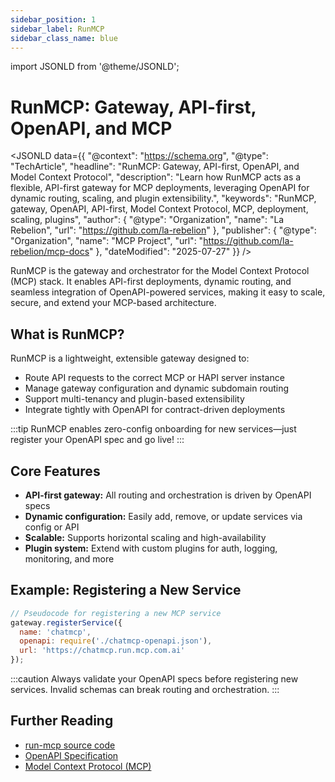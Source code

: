 ```yaml
---
sidebar_position: 1
sidebar_label: RunMCP
sidebar_class_name: blue
---
```

import JSONLD from '@theme/JSONLD';

# RunMCP: Gateway, API-first, OpenAPI, and MCP

<JSONLD data={{
  "@context": "https://schema.org",
  "@type": "TechArticle",
  "headline": "RunMCP: Gateway, API-first, OpenAPI, and Model Context Protocol",
  "description": "Learn how RunMCP acts as a flexible, API-first gateway for MCP deployments, leveraging OpenAPI for dynamic routing, scaling, and plugin extensibility.",
  "keywords": "RunMCP, gateway, OpenAPI, API-first, Model Context Protocol, MCP, deployment, scaling, plugins",
  "author": {
    "@type": "Organization",
    "name": "La Rebelion",
    "url": "https://github.com/la-rebelion"
  },
  "publisher": {
    "@type": "Organization",
    "name": "MCP Project",
    "url": "https://github.com/la-rebelion/mcp-docs"
  },
  "dateModified": "2025-07-27"
}} />

RunMCP is the gateway and orchestrator for the Model Context Protocol (MCP) stack. It enables API-first deployments, dynamic routing, and seamless integration of OpenAPI-powered services, making it easy to scale, secure, and extend your MCP-based architecture.

## What is RunMCP?
RunMCP is a lightweight, extensible gateway designed to:
- Route API requests to the correct MCP or HAPI server instance
- Manage gateway configuration and dynamic subdomain routing
- Support multi-tenancy and plugin-based extensibility
- Integrate tightly with OpenAPI for contract-driven deployments

:::tip
RunMCP enables zero-config onboarding for new services—just register your OpenAPI spec and go live!
:::

## Core Features
- **API-first gateway:** All routing and orchestration is driven by OpenAPI specs
- **Dynamic configuration:** Easily add, remove, or update services via config or API
- **Scalable:** Supports horizontal scaling and high-availability
- **Plugin system:** Extend with custom plugins for auth, logging, monitoring, and more

## Example: Registering a New Service
```js
// Pseudocode for registering a new MCP service
gateway.registerService({
  name: 'chatmcp',
  openapi: require('./chatmcp-openapi.json'),
  url: 'https://chatmcp.run.mcp.com.ai'
});
```

:::caution
Always validate your OpenAPI specs before registering new services. Invalid schemas can break routing and orchestration.
:::

## Further Reading
- [run-mcp source code](https://github.com/la-rebelion/run-mcp)
- [OpenAPI Specification](https://swagger.io/specification/)
- [Model Context Protocol (MCP)](https://github.com/la-rebelion)
